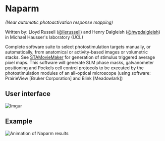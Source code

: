 # Naparm
_(Near automatic photoactivation response mapping)_

Written by: Lloyd Russell ([@llerussell](https://github.com/llerussell/)) and Henry Dalgleish ([@hwpdalgleish](https://github.com/hwpdalgleish/)) in Michael Hausser's laboratory (UCL)

Complete software suite to select photostimulation targets manually, or automatically, from anatomical or activity-based images or volumetric stacks. See [STAMovieMaker](https://github.com/llerussell/STAMovieMaker) for generation of stimulus triggered average pixel maps. 
This software will generate SLM phase masks, galvanometer positioning and Pockels cell control protocols to be executed by the photostimulation modules of an all-optical microscope (using software: PrairieView [Bruker Corporation] and Blink [Meadowlark])


## User interface
![Imgur](https://i.imgur.com/tSSsMGR.jpg)

## Example
<img src="/misc/NaparmAnimation_reduced.gif" alt="Animation of Naparm results">
